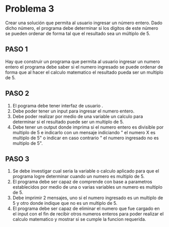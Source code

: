  # Problema 3

 Crear una solución que permita al usuario ingresar un número entero. Dado dicho
número, el programa debe determinar si los dígitos de este número se pueden
ordenar de forma tal que el resultado sea un múltiplo de 5.


## PASO 1
Hay que construir un programa que permita al usuario ingresar un numero entero
el programa debe saber si el numero ingresado se puede ordenar de forma que al hacer
el calculo matematico el resultado pueda ser un multiplo de 5.


## PASO 2
1. El pograma debe tener interfaz de usuario .
2. Debe poder tener un input para ingresar el numero entero.
3. Debe poder realizar por medio de una variable un calculo para determinar si el resultado puede ser un multiplo de 5.
4.  Debe tener un output donde imprima si el numero entero es divisible por multiplo de 5 e indicarlo con un mensaje indiciando " el numero X es multiplo de 5" o indicar en caso contrario " el numero ingresado no es multiplo de 5".

## PASO 3

 1. Se debe investigar cual seria la variable o calculo aplicado para que el programa logre determinar cuando un numero es  multiplo de 5.
 2. El programa debe ser capaz de comprende con base a parametros establecidos por medio de una o varias variables un numero es multiplo de 5.
 3. Debe imprimir  2 mensajes, uno si el numero ingresado es un multiplo de 5 y otro donde indique que no es un multiplo de 5.
 4. El programa debe ser capaz de eliminar el numero que fue cargado en el input con el fin de recibir otros numeros enteros para poder realizar el calculo matematico y mostrar si se cumple la funcion requerida.